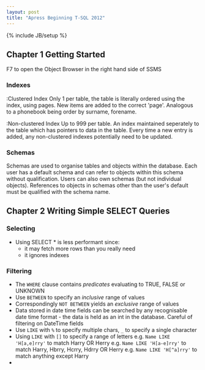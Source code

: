 ```yaml
---
layout: post
title: "Apress Beginning T-SQL 2012"
---
```

{% include JB/setup %}

## Chapter 1 Getting Started

F7 to open the Object Browser in the right hand side of SSMS

### Indexes

:Clustered Index
Only 1 per table, the table is literally ordered using the index, using pages. New items are added to the correct 'page'. Analogous to a phonebook being order by surname, forename.

:Non-clustered Index
Up to 999 per table. An index maintained seperately to the table which has pointers to data in the table. Every time a new entry is added, any non-clustered indexes potentially need to be updated.

### Schemas

Schemas are used to organise tables and objects within the database. Each user has a default schema and can refer to objects within this schema without qualification. Users can also own schemas (but not individual objects). References to objects in schemas other than the user's default must be qualified with the schema name.

## Chapter 2 Writing Simple SELECT Queries

### Selecting

* Using SELECT * is less performant since:
    * it may fetch more rows than you really need
    * it ignores indexes

### Filtering

* The `WHERE` clause contains _predicates_ evaluating to TRUE, FALSE or UNKNOWN
* Use `BETWEEN` to specify an _inclusive_ range of values
* Correspondingly `NOT BETWEEN` yields an _exclusive_ range of values 
* Data stored in date time fields can be searched by any recognisable date time format - the data is held as an int in the database. Careful of filtering on DateTime fields
* Use `LIKE` with `%` to specify multiple chars, `_` to specify a single character
* Using `LIKE` with `[]` to specify a range of letters 
    e.g. `Name LIKE 'H[a,e]rry'` to match Harry OR Herry
    e.g. `Name LIKE 'H[a-e]rry'` to match Harry, Hbrry, Hcrry, Hdrry OR Herry
    e.g. `Name LIKE 'H[^a]rry'` to match anything except Harry
* 


